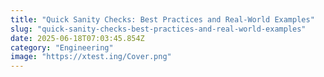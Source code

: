 ```yaml
---
title: "Quick Sanity Checks: Best Practices and Real-World Examples"
slug: "quick-sanity-checks-best-practices-and-real-world-examples"
date: 2025-06-18T07:03:45.854Z
category: "Engineering"
image: "https://xtest.ing/Cover.png"
---
```



